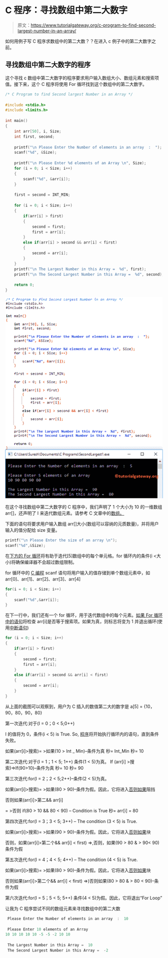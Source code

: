 # C 程序：寻找数组中第二大数字

> 原文：<https://www.tutorialgateway.org/c-program-to-find-second-largest-number-in-an-array/>

如何用例子写 C 程序求数组中的第二大数？？在进入 c 例子中的第二大数字之前。

## 寻找数组中第二大数字的程序

这个寻找 c 数组中第二大数字的程序要求用户输入数组大小、数组元素和搜索项值。接下来，这个 C 程序将使用 For 循环找到这个数组中的第二大数字。

```c
/* C Program to find Second largest Number in an Array */

#include <stdio.h>
#include <limits.h>

int main()
{
	int arr[50], i, Size;
	int first, second;

	printf("\n Please Enter the Number of elements in an array  :  ");
	scanf("%d", &Size);

	printf("\n Please Enter %d elements of an Array \n", Size);
	for (i = 0; i < Size; i++)
	{
		scanf("%d", &arr[i]);
    }

	first = second = INT_MIN;  

	for (i = 0; i < Size; i++)
	{
		if(arr[i] > first)
		{
			second = first;
			first = arr[i];
		}
		else if(arr[i] > second && arr[i] < first)
		{
			second = arr[i];
		}	
	}
	printf("\n The Largest Number in this Array =  %d", first);
	printf("\n The Second Largest Number in this Array =  %d", second);

	return 0;
}
```

![C Program to find Second largest Number in an Array 1](img/48cc27ac544a2f06e5b161a6759c0fe0.png)

在这个寻找数组中第二大数字的 C 程序中，我们声明了 1 个大小为 10 的一维数组 arr[]，还声明了 I 来迭代数组元素。请参考 C 文章中的[数组。](https://www.tutorialgateway.org/array-in-c/)

下面的语句将要求用户输入数组 arr[]大小(数组可以容纳的元质数量)，并将用户输入的值分配给 size 变量。

```c
printf("\n Please Enter the size of an array \n");
scanf("%d",&Size);
```

在[下方的 For 循环](https://www.tutorialgateway.org/for-loop-in-c-programming/)将有助于迭代[5]数组中的每个单元格。for 循环内的条件(i <大小)将确保编译器不会超过数组限制。

for 循环中的 [C 编程](https://www.tutorialgateway.org/c-programming/) scanf 语句将用户输入的值存储到单个数组元素中，如 arr[0]、arr[1]、arr[2]、arr[3]、arr[4]

```c
for(i = 0; i < Size; i++)
{
 	scanf("%d",&arr[i]);
}
```

在下一行中，我们还有一个 for 循环，用于迭代数组中的每个元素。[如果 For 循环中的语句](https://www.tutorialgateway.org/if-statement-in-c/)将检查 arr[i]是否等于搜索项。如果为真，则标志将变为 1 并退出循环(使用[中断语句](https://www.tutorialgateway.org/break-statement-in-c/))

```c
for (i = 0; i < Size; i++)
{
	if(arr[i] > first)
	{
		second = first;
		first = arr[i];
	}
	else if(arr[i] > second && arr[i] < first)
	{
		second = arr[i];
	}	
}
```

从上面的截图可以观察到，用户为 C 插入的数值第二大的数字是
a[5] = {10，90，80，90，80}

第一次迭代:对于(I = 0；0 < 5;0++)

I 的值将为 0，条件(i < 5) is True. So, [程序](https://www.tutorialgateway.org/c-programming-examples/)将开始执行循环内的语句，直到条件失败。

如果(arr[i]>搜索)= >如果(10 > Int _ Min)–条件为真
秒= Int_Min
秒= 10

第二次迭代:对于(I = 1；1 < 5; 1++)
条件(1 < 5)为真。
If (arr[i] >搜索)=>If(90>10)–条件为真
秒= 10
秒= 90

第三次迭代:for(I = 2；2 < 5;2++)–条件(2 < 5)为真。

如果(arr[i]>搜索)= >如果(80 > 90)–条件为假。因此，它将进入[否则如果](https://www.tutorialgateway.org/else-if-statement-in-c/)阻挡

否则如果(arr[i]>第二&& arr[i]

= >否则 if(80 > 10 && 80 < 90) – Condition is True
秒= arr[i] = 80

第四次迭代:for(I = 3；3 < 5; 3++) – The condition (3 < 5) is True.

如果(arr[i]>搜索)= >如果(90 > 90)–条件为假。因此，它将进入[否则如果](https://www.tutorialgateway.org/else-if-statement-in-c/)块

否则，如果(arr[i]>第二个&& arr[i] < first) =>,否则，如果(90 > 80 & > 90< 90)
条件为假

第五次迭代:for(I = 4；4 < 5; 4++) – The condition (4 < 5) is True.

如果(arr[i]>搜索)= >如果(80 > 90)–条件为假。因此，它将进入[否则如果](https://www.tutorialgateway.org/else-if-statement-in-c/)块

否则如果(arr[i]>第二个&& arr[i] < first) =>)否则如果(80 > 80 & > 80 < 90)–条件为假

第六次迭代:for(I = 5；5 < 5; 5++)
条件(4 < 5)为假。因此，它将退出“For Loop”

让我为 C 程序尝试不同的数组元素来寻找数组中的第二大数

```c
 Please Enter the Number of elements in an array  :  10

 Please Enter 10 elements of an Array 
10 10 10 10 10 -5 -5 -2 10 10

 The Largest Number in this Array =  10
 The Second Largest Number in this Array =  -2
```